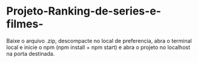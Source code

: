# Projeto-Ranking-de-series-e-filmes-
Baixe o arquivo .zip, descompacte no local de preferencia, abra o terminal local e inicie o npm  (npm install + npm start) e abra o projeto no localhost na porta destinada.
